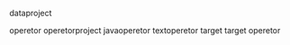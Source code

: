 <!DOCTYPE html>
dataproject
  <head>
    <base target="_top">
  </head>
  <body>
    operetor
  </body>
</html>
operetorproject
javaoperetor
textoperetor
target
target
operetor
